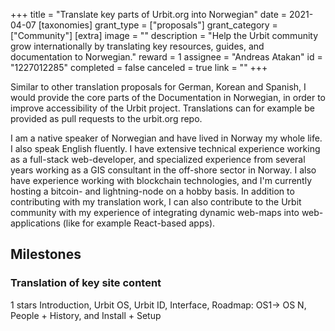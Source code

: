 +++
title = "Translate key parts of Urbit.org into Norwegian"
date = 2021-04-07
[taxonomies]
grant_type = ["proposals"]
grant_category = ["Community"]
[extra]
image = ""
description = "Help the Urbit community grow internationally by translating key resources, guides, and documentation to Norwegian."
reward = 1
assignee = "Andreas Atakan"
id = "1227012285"
completed = false
canceled = true
link = ""
+++

Similar to other translation proposals for German, Korean and Spanish, I would provide the core parts of the Documentation in Norwegian, in order to improve accessibility of the Urbit project.
Translations can for example be provided as pull requests to the urbit.org repo.

I am a native speaker of Norwegian and have lived in Norway my whole life. I also speak English fluently.
I have extensive technical experience working as a full-stack web-developer, and specialized experience from several years working as a GIS consultant in the off-shore sector in Norway. I also have experience working with blockchain technologies, and I'm currently hosting a bitcoin- and lightning-node on a hobby basis.
In addition to contributing with my translation work, I can also contribute to the Urbit community with my experience of integrating dynamic web-maps into web-applications (like for example React-based apps).

## Milestones


### Translation of key site content
1 stars
Introduction, Urbit OS, Urbit ID, Interface, Roadmap: OS1-> OS N, People + History, and Install + Setup

    
